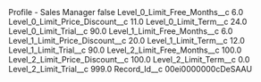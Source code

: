 <?xml version="1.0" encoding="UTF-8"?>
<CustomMetadata xmlns="http://soap.sforce.com/2006/04/metadata" xmlns:xsi="http://www.w3.org/2001/XMLSchema-instance" xmlns:xsd="http://www.w3.org/2001/XMLSchema">
    <label>Profile - Sales Manager</label>
    <protected>false</protected>
    <values>
        <field>Level_0_Limit_Free_Months__c</field>
        <value xsi:type="xsd:double">6.0</value>
    </values>
    <values>
        <field>Level_0_Limit_Price_Discount__c</field>
        <value xsi:type="xsd:double">11.0</value>
    </values>
    <values>
        <field>Level_0_Limit_Term__c</field>
        <value xsi:type="xsd:double">24.0</value>
    </values>
    <values>
        <field>Level_0_Limit_Trial__c</field>
        <value xsi:type="xsd:double">90.0</value>
    </values>
    <values>
        <field>Level_1_Limit_Free_Months__c</field>
        <value xsi:type="xsd:double">6.0</value>
    </values>
    <values>
        <field>Level_1_Limit_Price_Discount__c</field>
        <value xsi:type="xsd:double">20.0</value>
    </values>
    <values>
        <field>Level_1_Limit_Term__c</field>
        <value xsi:type="xsd:double">12.0</value>
    </values>
    <values>
        <field>Level_1_Limit_Trial__c</field>
        <value xsi:type="xsd:double">90.0</value>
    </values>
    <values>
        <field>Level_2_Limit_Free_Months__c</field>
        <value xsi:type="xsd:double">100.0</value>
    </values>
    <values>
        <field>Level_2_Limit_Price_Discount__c</field>
        <value xsi:type="xsd:double">100.0</value>
    </values>
    <values>
        <field>Level_2_Limit_Term__c</field>
        <value xsi:type="xsd:double">0.0</value>
    </values>
    <values>
        <field>Level_2_Limit_Trial__c</field>
        <value xsi:type="xsd:double">999.0</value>
    </values>
    <values>
        <field>Record_Id__c</field>
        <value xsi:type="xsd:string">00ei0000000cDeSAAU</value>
    </values>
</CustomMetadata>
